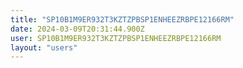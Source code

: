 ```yaml
---
title: "SP10B1M9ER932T3KZTZPBSP1ENHEEZRBPE12166RM"
date: 2024-03-09T20:31:44.900Z
user: SP10B1M9ER932T3KZTZPBSP1ENHEEZRBPE12166RM
layout: "users"
---
```

    